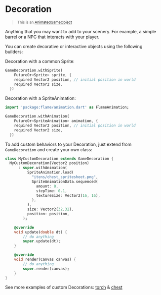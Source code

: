 # Decoration

> <small>This is an [AnimatedGameObject](doc/util?id=animatedgameobject)</small>

Anything that you may want to add to your scenery. For example, a simple barrel or a NPC that interacts with your player.

You can create decorative or interactive objects using the following builders:

Decoration with a common Sprite:
```dart
GameDecoration.withSprite(
    FutureOr<Sprite> sprite, {
    required Vector2 position, // initial position in world
    required Vector2 size,
  })
```

Decoration with a SpriteAnimation:
```dart
import 'package:flame/animation.dart' as FlameAnimation;

GameDecoration.withAnimation(
    FutureOr<SpriteAnimation> animation, {
    required Vector2 position, // initial position in world
    required Vector2 size,
  })
```

To add custom behaviors to your Decoration, just extend from `GameDecoration` and create your own class:
```dart
class MyCustomDecoration extends GameDecoration {
  MyCustomDecoration(Vector2 position)
      : super.withAnimation(
          SpriteAnimation.load(
            "itens/chest_spritesheet.png",
            SpriteAnimationData.sequenced(
              amount: 8,
              stepTime: 0.1,
              textureSize: Vector2(16, 16),
            ),
          ),
          size: Vector2(32,32),
          position: position,
        );

    @override
    void update(double dt) {
        // do anything
        super.update(dt);
    }

    @override
    void render(Canvas canvas) {
        // do anything
        super.render(canvas);
    }
}
```

See more examples of custom Decorations: [torch](https://github.com/RafaelBarbosatec/bonfire/blob/master/example/lib/shared/decoration/torch.dart) & [chest](https://github.com/RafaelBarbosatec/bonfire/blob/master/example/lib/shared/decoration/chest.dart)